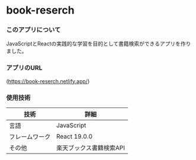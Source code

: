 # book-reserch
### このアプリについて
JavaScriptとReactの実践的な学習を目的として書籍検索ができるアプリを作りました。

### アプリのURL
(https://book-reserch.netlify.app/)

### 使用技術
| 技術       | 詳細                       |
|------------|----------------------------|
| 言語       | JavaScript |
| フレームワーク | React 19.0.0 |
| その他     | 楽天ブックス書籍検索API |
